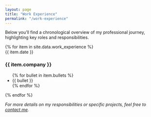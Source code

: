```yaml
---
layout: page
title: "Work Experience"
permalink: "/work-experience"
---
```


Below you’ll find a chronological overview of my professional journey, highlighting key roles and responsibilities.

<div class="timeline">
  {% for item in site.data.work_experience %}
  <div class="timeline-item" data-aos="fade-up">
    <div class="content">
      <div class="date">{{ item.date }}</div>
      <h3>{{ item.company }}</h3>
      <ul>
        {% for bullet in item.bullets %}
        <li>{{ bullet }}</li>
        {% endfor %}
      </ul>
    </div>
  </div>
  {% endfor %}
</div>

*For more details on my responsibilities or specific projects, feel free to [contact me](/contact).*
